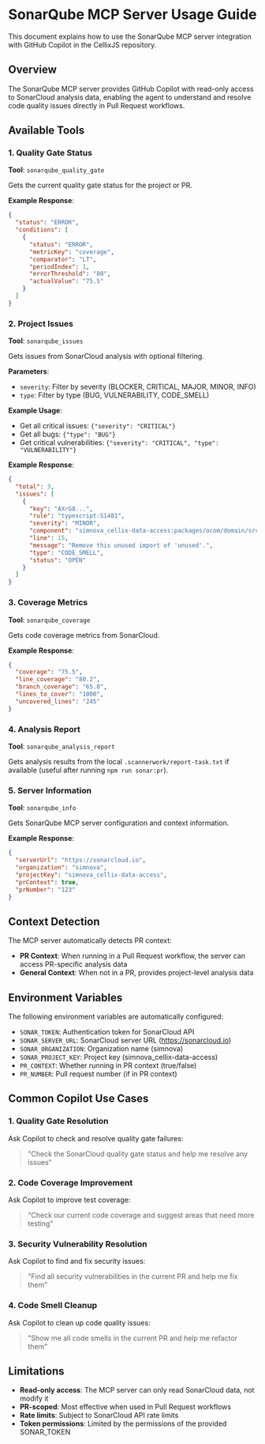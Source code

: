 # SonarQube MCP Server Usage Guide

This document explains how to use the SonarQube MCP server integration with GitHub Copilot in the CellixJS repository.

## Overview

The SonarQube MCP server provides GitHub Copilot with read-only access to SonarCloud analysis data, enabling the agent to understand and resolve code quality issues directly in Pull Request workflows.

## Available Tools

### 1. Quality Gate Status
**Tool**: `sonarqube_quality_gate`

Gets the current quality gate status for the project or PR.

**Example Response**:
```json
{
  "status": "ERROR",
  "conditions": [
    {
      "status": "ERROR",
      "metricKey": "coverage",
      "comparator": "LT",
      "periodIndex": 1,
      "errorThreshold": "80",
      "actualValue": "75.5"
    }
  ]
}
```

### 2. Project Issues
**Tool**: `sonarqube_issues`

Gets issues from SonarCloud analysis with optional filtering.

**Parameters**:
- `severity`: Filter by severity (BLOCKER, CRITICAL, MAJOR, MINOR, INFO)
- `type`: Filter by type (BUG, VULNERABILITY, CODE_SMELL)

**Example Usage**:
- Get all critical issues: `{"severity": "CRITICAL"}`
- Get all bugs: `{"type": "BUG"}`
- Get critical vulnerabilities: `{"severity": "CRITICAL", "type": "VULNERABILITY"}`

**Example Response**:
```json
{
  "total": 3,
  "issues": [
    {
      "key": "AXrG8...",
      "rule": "typescript:S1481",
      "severity": "MINOR",
      "component": "simnova_cellix-data-access:packages/ocom/domain/src/contexts/user/user.ts",
      "line": 15,
      "message": "Remove this unused import of 'unused'.",
      "type": "CODE_SMELL",
      "status": "OPEN"
    }
  ]
}
```

### 3. Coverage Metrics
**Tool**: `sonarqube_coverage`

Gets code coverage metrics from SonarCloud.

**Example Response**:
```json
{
  "coverage": "75.5",
  "line_coverage": "80.2",
  "branch_coverage": "65.8",
  "lines_to_cover": "1000",
  "uncovered_lines": "245"
}
```

### 4. Analysis Report
**Tool**: `sonarqube_analysis_report`

Gets analysis results from the local `.scannerwork/report-task.txt` if available (useful after running `npm run sonar:pr`).

### 5. Server Information
**Tool**: `sonarqube_info`

Gets SonarQube MCP server configuration and context information.

**Example Response**:
```json
{
  "serverUrl": "https://sonarcloud.io",
  "organization": "simnova", 
  "projectKey": "simnova_cellix-data-access",
  "prContext": true,
  "prNumber": "123"
}
```

## Context Detection

The MCP server automatically detects PR context:

- **PR Context**: When running in a Pull Request workflow, the server can access PR-specific analysis data
- **General Context**: When not in a PR, provides project-level analysis data

## Environment Variables

The following environment variables are automatically configured:

- `SONAR_TOKEN`: Authentication token for SonarCloud API
- `SONAR_SERVER_URL`: SonarCloud server URL (https://sonarcloud.io)
- `SONAR_ORGANIZATION`: Organization name (simnova)
- `SONAR_PROJECT_KEY`: Project key (simnova_cellix-data-access)
- `PR_CONTEXT`: Whether running in PR context (true/false)
- `PR_NUMBER`: Pull request number (if in PR context)

## Common Copilot Use Cases

### 1. Quality Gate Resolution
Ask Copilot to check and resolve quality gate failures:
> "Check the SonarCloud quality gate status and help me resolve any issues"

### 2. Code Coverage Improvement
Ask Copilot to improve test coverage:
> "Check our current code coverage and suggest areas that need more testing"

### 3. Security Vulnerability Resolution
Ask Copilot to find and fix security issues:
> "Find all security vulnerabilities in the current PR and help me fix them"

### 4. Code Smell Cleanup
Ask Copilot to clean up code quality issues:
> "Show me all code smells in the current PR and help me refactor them"

## Limitations

- **Read-only access**: The MCP server can only read SonarCloud data, not modify it
- **PR-scoped**: Most effective when used in Pull Request workflows
- **Rate limits**: Subject to SonarCloud API rate limits
- **Token permissions**: Limited by the permissions of the provided SONAR_TOKEN